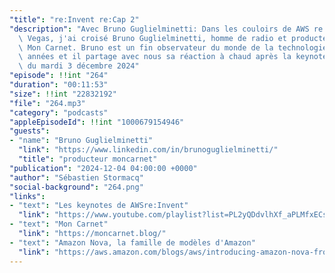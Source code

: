 ```yaml
---
"title": "re:Invent re:Cap 2"
"description": "Avec Bruno Guglielminetti: Dans les couloirs de AWS re:Invent à Las\
  \ Vegas, j'ai croisé Bruno Guglielminetti, homme de radio et producteur du podcast\
  \ Mon Carnet. Bruno est un fin observateur du monde de la technologie depuis plusieurs\
  \ années et il partage avec nous sa réaction à chaud après la keynote de Matt Garman\
  \ du mardi 3 décembre 2024"
"episode": !!int "264"
"duration": "00:11:53"
"size": !!int "22832192"
"file": "264.mp3"
"category": "podcasts"
"appleEpisodeId": !!int "1000679154946"
"guests":
- "name": "Bruno Guglielminetti"
  "link": "https://www.linkedin.com/in/brunoguglielminetti/"
  "title": "producteur moncarnet"
"publication": "2024-12-04 04:00:00 +0000"
"author": "Sébastien Stormacq"
"social-background": "264.png"
"links":
- "text": "Les keynotes de AWSre:Invent"
  "link": "https://www.youtube.com/playlist?list=PL2yQDdvlhXf_aPLMfxECsw-UIbEg6uy42"
- "text": "Mon Carnet"
  "link": "https://moncarnet.blog/"
- "text": "Amazon Nova, la famille de modèles d'Amazon"
  "link": "https://aws.amazon.com/blogs/aws/introducing-amazon-nova-frontier-intelligence-and-industry-leading-price-performance/"
---
```

